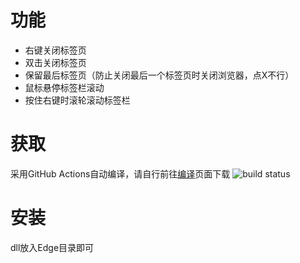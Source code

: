 # 功能
- 右键关闭标签页
- 双击关闭标签页
- 保留最后标签页（防止关闭最后一个标签页时关闭浏览器，点X不行）
- 鼠标悬停标签栏滚动
- 按住右键时滚轮滚动标签栏
# 获取
采用GitHub Actions自动编译，请自行前往[编译](https://github.com/shuax/edge_plus/actions)页面下载
![build status](https://github.com/shuax/edge_plus/actions/workflows/build.yml/badge.svg)
# 安装
dll放入Edge目录即可

